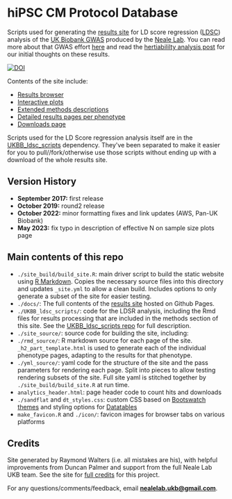 # hiPSC CM Protocol Database

Scripts used for generating the [results site](https://nealelab.github.io/UKBB_ldsc/) for LD score regression ([LDSC](https://github.com/bulik/ldsc)) analysis of the [UK Biobank GWAS](https://github.com/Nealelab/UK_Biobank_GWAS) produced by the [Neale Lab](http://www.nealelab.is/uk-biobank). You can read more about that GWAS effort [here](http://www.nealelab.is/blog/2017/7/19/rapid-gwas-of-thousands-of-phenotypes-for-337000-samples-in-the-uk-biobank) and read the [hertiabililty analysis post](http://www.nealelab.is/blog/2017/9/15/heritability-of-2000-traits-and-disorders-in-the-uk-biobank) for our initial thoughts on these results.

[![DOI](https://zenodo.org/badge/99861592.svg)](https://zenodo.org/badge/latestdoi/99861592)

Contents of the site include:

* [Results browser](https://nealelab.github.io/UKBB_ldsc/h2_browser.html)
* [Interactive plots](https://nealelab.github.io/UKBB_ldsc/viz_h2.html)
* [Extended methods descriptions](https://nealelab.github.io/UKBB_ldsc/confidence.html)
* [Detailed results pages per phenotype](https://nealelab.github.io/UKBB_ldsc/h2_summary_50_irnt.html)
* [Downloads page](https://nealelab.github.io/UKBB_ldsc/downloads.html)

Scripts used for the LD Score regression analysis itself are in the [UKBB_ldsc_scripts](https://github.com/Nealelab/UKBB_ldsc_scripts) dependency. They've been separated to make it easier for you to pull//fork/otherwise use those scripts without ending up with a download of the whole results site.

## Version History

* **September 2017:** first release
* **October 2019:** round2 release
* **October 2022:** minor formatting fixes and link updates (AWS, Pan-UK Biobank)
* **May 2023:** fix typo in description of effective N on sample size plots page

## Main contents of this repo

* `./site_build/build_site.R`: main driver script to build the static website using [R Markdown](https://rmarkdown.rstudio.com/). Copies the necessary source files into this directory and updates `_site.yml` to allow a clean build. Includes options to only generate a subset of the site for easier testing.
* `./docs/`: The full contents of the [results site](https://nealelab.github.io/UKBB_ldsc/) hosted on Github Pages.
* `./UKBB_ldsc_scripts/`: code for the LDSR analysis, including the Rmd files for results processing that are included in the methods section of this site. See the [UKBB_ldsc_scripts repo](https://github.com/Nealelab/UKBB_ldsc_scripts) for full description.
* `./site_source/`: source code for building the site, including:
 * `./rmd_source/`: R markdown source for each page of the site. `_h2_part_template.html` is used to generate each of the individual phenotype pages, adapting to the results for that phenotype.
 * `./yml_source/`: yaml code for the structure of the site and the pass parameters for rendering each page. Split into pieces to allow testing rendering subsets of the site. Full site yaml is stitched together by `./site_build/build_site.R` at run time.
 * `analytics_header.html`: page header code to count hits and downloads
 * `./sandflat` and `dt_styles.css`: custom CSS based on [Bootswatch themes](https://bootswatch.com/3/) and styling options for [Datatables](https://datatables.net/)
 * `make_favicon.R` and `./icon/`: favicon images for browser tabs on various platforms

## Credits

Site generated by Raymond Walters (i.e. all mistakes are his), with helpful improvements from Duncan Palmer and support from the full Neale Lab UKB team. See the site for [full credits](https://nealelab.github.io/UKBB_ldsc/credits.html) for this project.

For any questions/comments/feedback, email **nealelab.ukb@gmail.com**.

